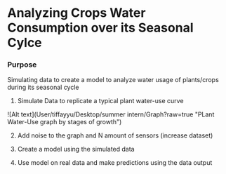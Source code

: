 # Analyzing Crops Water Consumption over its Seasonal Cylce

### Purpose
Simulating data to create a model to analyze water usage of plants/crops during its seasonal cycle

1) Simulate Data to replicate a typical plant water-use curve

![Alt text](User/tiffayyu/Desktop/summer intern/Graph?raw=true "PLant Water-Use graph by stages of growth")

2) Add noise to the graph and N amount of sensors (increase dataset)

3) Create a model using the simulated data

4) Use model on real data and make predictions using the data output
